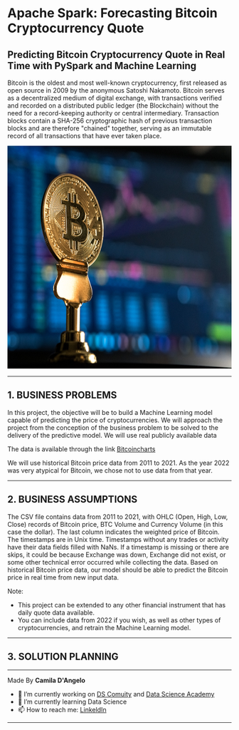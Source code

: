 # **Apache Spark: Forecasting Bitcoin Cryptocurrency Quote**

## Predicting Bitcoin Cryptocurrency Quote in Real Time with PySpark and Machine Learning

Bitcoin is the oldest and most well-known cryptocurrency, first released as open source in 2009 by the anonymous Satoshi Nakamoto.
Bitcoin serves as a decentralized medium of digital exchange, with transactions verified and recorded on a distributed public ledger (the Blockchain) without the need for a record-keeping authority or central intermediary.
Transaction blocks contain a SHA-256 cryptographic hash of previous transaction blocks and are therefore "chained" together, serving as an immutable record of all transactions that have ever taken place.

<div align="center">
<p float="left">
    <img src="/images/bitcoin.jpg" width="1000" height="500"/>
</p>
</div>

***
## 1. BUSINESS PROBLEMS

In this project, the objective will be to build a Machine Learning model capable of predicting the price of cryptocurrencies. We will approach the project from the conception of the business problem to be solved to the delivery of the predictive model. We will use real publicly available data

The data is available through the link [Bitcoincharts](https://bitcoincharts.com/charts/)

We will use historical Bitcoin price data from 2011 to 2021. As the year 2022 was very atypical for Bitcoin, we chose not to use data from that year.

***
## 2. BUSINESS ASSUMPTIONS

The CSV file contains data from 2011 to 2021, with OHLC (Open, High, Low, Close) records of Bitcoin price, BTC Volume and Currency Volume (in this case the dollar). The last column indicates the weighted price of Bitcoin.
The timestamps are in Unix time. Timestamps without any trades or activity have their data fields filled with NaNs. If a timestamp is missing or there are skips, it could be because Exchange was down, Exchange did not exist, or some other technical error occurred while collecting the data.
Based on historical Bitcoin price data, our model should be able to predict the Bitcoin price in real time from new input data.


Note:
* This project can be extended to any other financial instrument that has daily quote data available.
* You can include data from 2022 if you wish, as well as other types of cryptocurrencies, and retrain the Machine Learning model.

***
## 3. SOLUTION PLANNING

***
Made By **Camila D'Angelo**

- 🔭 I’m currently working on [DS Comuity](https://www.comunidadedatascience.com/) and [Data Science Academy](https://www.datascienceacademy.com.br/bundle/formacao-cientista-de-dados)
- 🌱 I’m currently learning Data Science
- 📫 How to reach me:  [LinkeldIn](https://www.linkedin.com/in/camiladangelotempesta/)

***
